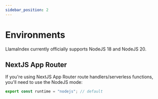 ```yaml
---
sidebar_position: 2
---
```


# Environments

LlamaIndex currently officially supports NodeJS 18 and NodeJS 20.

## NextJS App Router

If you're using NextJS App Router route handlers/serverless functions, you'll need to use the NodeJS mode:

```js
export const runtime = "nodejs"; // default
```
